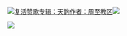 [![](https://res.chinacath.cn/web/2024/11/08/1731030050068.png@!w100h100)复活赞歌专辑：天韵作者：周至教区![](https://res.chinacath.cn/web/icon/play-128.png)](http://www.zhouzhidiocese.com/track/109945)

![](https://res.chinacath.cn/web/images/2022/12/02/1669944841542.jpg)